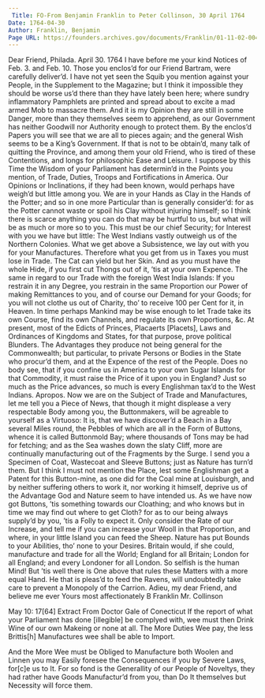 ```yaml
---
 Title: FO-From Benjamin Franklin to Peter Collinson, 30 April 1764
Date: 1764-04-30
Author: Franklin, Benjamin
Page URL: https://founders.archives.gov/documents/Franklin/01-11-02-0044
---
```



Dear Friend,
Philada. April 30. 1764
I have before me your kind Notices of Feb. 3. and Feb. 10. Those you enclos’d for our Friend Bartram, were carefully deliver’d.
I have not yet seen the Squib you mention against your People, in the Supplement to the Magazine; but I think it impossible they should be worse us’d there than they have lately been here; where sundry inflammatory Pamphlets are printed and spread about to excite a mad armed Mob to massacre them. And it is my Opinion they are still in some Danger, more than they themselves seem to apprehend, as our Government has neither Goodwill nor Authority enough to protect them.
By the enclos’d Papers you will see that we are all to pieces again; and the general Wish seems to be a King’s Government. If that is not to be obtain’d, many talk of quitting the Province, and among them your old Friend, who is tired of these Contentions, and longs for philosophic Ease and Leisure.
I suppose by this Time the Wisdom of your Parliament has determin’d in the Points you mention, of Trade, Duties, Troops and Fortifications in America. Our Opinions or Inclinations, if they had been known, would perhaps have weigh’d but little among you. We are in your Hands as Clay in the Hands of the Potter; and so in one more Particular than is generally consider’d: for as the Potter cannot waste or spoil his Clay without injuring himself; so I think there is scarce anything you can do that may be hurtful to us, but what will be as much or more so to you. This must be our chief Security; for Interest with you we have but little: The West Indians vastly outweigh us of the Northern Colonies. What we get above a Subsistence, we lay out with you for your Manufactures. Therefore what you get from us in Taxes you must lose in Trade. The Cat can yield but her Skin. And as you must have the whole Hide, if you first cut Thongs out of it, ’tis at your own Expence. The same in regard to our Trade with the foreign West India Islands: If you restrain it in any Degree, you restrain in the same Proportion our Power of making Remittances to you, and of course our Demand for your Goods; for you will not clothe us out of Charity, tho’ to receive 100 per Cent for it, in Heaven. In time perhaps Mankind may be wise enough to let Trade take its own Course, find its own Channels, and regulate its own Proportions, &c. At present, most of the Edicts of Princes, Placaerts [Placets], Laws and Ordinances of Kingdoms and States, for that purpose, prove political Blunders. The Advantages they produce not being general for the Commonwealth; but particular, to private Persons or Bodies in the State who procur’d them, and at the Expence of the rest of the People. Does no body see, that if you confine us in America to your own Sugar Islands for that Commodity, it must raise the Price of it upon you in England? Just so much as the Price advances, so much is every Englishman tax’d to the West Indians. Apropos. Now we are on the Subject of Trade and Manufactures, let me tell you a Piece of News, that though it might displease a very respectable Body among you, the Buttonmakers, will be agreable to yourself as a Virtuoso: It is, that we have discover’d a Beach in a Bay several Miles round, the Pebbles of which are all in the Form of Buttons, whence it is called Buttonmold Bay; where thousands of Tons may be had for fetching; and as the Sea washes down the slaty Cliff, more are continually manufacturing out of the Fragments by the Surge. I send you a Specimen of Coat, Wastecoat and Sleeve Buttons; just as Nature has turn’d them. But I think I must not mention the Place, lest some Englishman get a Patent for this Button-mine, as one did for the Coal mine at Louisburgh, and by neither suffering others to work it, nor working it himself, deprive us of the Advantage God and Nature seem to have intended us. As we have now got Buttons, ’tis something towards our Cloathing; and who knows but in time we may find out where to get Cloth? for as to our being always supply’d by you, ’tis a Folly to expect it. Only consider the Rate of our Increase, and tell me if you can increase your Wooll in that Proportion, and where, in your little Island you can feed the Sheep. Nature has put Bounds to your Abilities, tho’ none to your Desires. Britain would, if she could, manufacture and trade for all the World; England for all Britain; London for all England; and every Londoner for all London. So selfish is the human Mind! But ’tis well there is One above that rules these Matters with a more equal Hand. He that is pleas’d to feed the Ravens, will undoubtedly take care to prevent a Monopoly of the Carrion. Adieu, my dear Friend, and believe me ever Yours most affectionately
B Franklin
Mr. Collinson


May 10: 17[64]
  Extract From Doctor Gale of Conecticut
  If the report of what your Parliament has done [illegible] be complyed with, wee must then Drink Wine of our own Makeing or none at all.
The More Duties Wee pay, the less Brittis[h] Manufactures wee shall be able to Import.

And the More Wee must be Obliged to Manufacture both Woolen and Linnen you may Easily foresee the Consequences if you by Severe Laws, for[c]e us to It. For so fond is the Generallity of our People of Noveltys, they had rather have Goods Manufactur’d from you, than Do It themselves but Necessity will force them.


